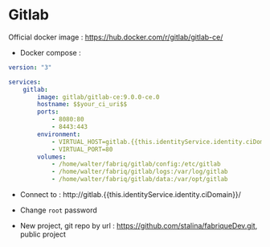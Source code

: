Gitlab
============

Official docker image : https://hub.docker.com/r/gitlab/gitlab-ce/


* Docker compose :

```yml
version: "3"

services:
    gitlab:
        image: gitlab/gitlab-ce:9.0.0-ce.0
        hostname: $$your_ci_uri$$
        ports:
            - 8080:80
            - 8443:443
        environment:
            - VIRTUAL_HOST=gitlab.{{this.identityService.identity.ciDomain}}
            - VIRTUAL_PORT=80                   
        volumes:
            - /home/walter/fabriq/gitlab/config:/etc/gitlab 
            - /home/walter/fabriq/gitlab/logs:/var/log/gitlab 
            - /home/walter/fabriq/gitlab/data:/var/opt/gitlab 

```

* Connect to :
http://gitlab.{{this.identityService.identity.ciDomain}}/

* Change `root` password
* New project, git repo by url : https://github.com/stalina/fabriqueDev.git, public project
